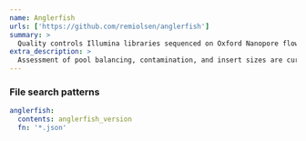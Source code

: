 ```yaml
---
name: Anglerfish
urls: ['https://github.com/remiolsen/anglerfish']
summary: >
  Quality controls Illumina libraries sequenced on Oxford Nanopore flowcells
extra_description: >
  Assessment of pool balancing, contamination, and insert sizes are currently supported
---
```


### File search patterns

```yaml
anglerfish:
  contents: anglerfish_version
  fn: '*.json'
```